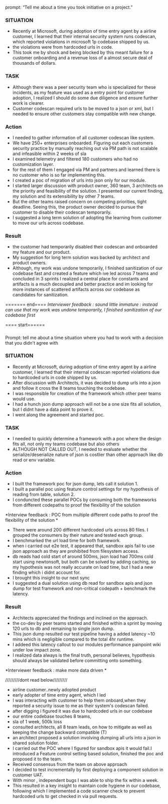 prompt: “Tell me about a time you took initiative on a project.”

### **SITUATION**

- Recently at Microsoft,  during adoption of time entry agent by a airline customer, I learned that their internal security system runs codescan, which reported violations in microsoft 1p codebase shipped by us. 
- the violations were from hardcoded urls in code.
- This took me by shock and being blocked by this meant failure for a customer onboarding and a revenue loss of a almost secure deal of thousands of dollars.

### **TASK**
- Although there was a peer security team who is specialized for these incidents, as my feature was used as a entry point for customer adoption, I realized I should do some due diligence and ensure further work is clearer.
- Customer codescan required urls to be moved to a json or xml, but I needed to ensure other customers stay compatible with new change.

### **Action**
- I needed to gather information of all customer codescan like system.
- We have 250+ enterprises onboarded. Figuring out each customers security practice by manually reaching out via PM path is not scalable and infeasible within 2 weeks of sla
- I examined telemetry and filtered 180 customers who had no customization layer.
- for the rest of them I engaged via PM and partners and learned there is no customer who is so far implementing this.
- I created a poc of migration of urls into json only for our module.
- I started larger discussion with product owner, 360 team, 3 architects on the priority and feasibility of the solution. I presented our current finding, my solution and its extensibility by other 7 teams.
- But the other teams raised concern on competing priorities, tight deadline.  Seeing this, the product owner decided to pursue the customer to disable their codescan temporarily.
- I suggested a long term solution of adopting the learning from customer to move our urls across codebase.

### **Result**
- the customer had temporarily disabled their codescan and onboarded my feature and our product.
- My suggestion for long term solution was backed by architect and product owners.
- Although, my work was undone temporarily, I finished sanitization of our codebase fast and created a feature which ive led across  7 teams and concluded in 3 sprints
I realized a central place for constants and artifacts is a much decoupled and better practice and im looking for more instances of scattered artifacts across our codebase as candidates for sanitization.

======= end====
*Interviewer feedback : sound little immature : instead can use that my work was undone temporarily, I finished sanitization of our codebase first* 


==== start======
#####
Prompt: tell me about a time situation where you had to work with a decision that you didn't agree with


### **SITUATION**

- Recently at Microsoft,  during adoption of time entry agent by a airline customer, I learned that their internal codescan reported violations due to hardcoded urls in code shipped by us.
- After discussion with Architects, it was decided to dump urls into a json and follow it cross the 8 teams touching the codebase. 
- I was responsible for  creation of the framework which other peer teams would use.
- I had a hunch json dump approach will not be a one size fits all solution, but I didnt have a data point to prove it.
- I went along the agreement and started poc.

### **TASK**
- I needed to quickly determine a framework with a poc where the design fits all, not only my teams codebase but also others
- ALTHOUGH NOT CALLED OUT, I needed to evaluate whether the serialize/deserialize nature of json is costlier than other approach like db read or env variable.

### **Action**
- I built the framework poc for json dump, lets call it solution 1.
- I built a parallel poc using feature control settings for my hypothesis of reading from table, solution 2.
- I conduncted these parallel POCs by consuming both the frameworks from different codepaths to proof the flexibility of the solution

*Interview feedback : POC from multiple different code paths to proof the flexibility of the solution * 

- There were around 200 different hardcoded urls across 80 files. I grouped the consumers by their nature and tested each group.
- I benchmarked the url load time for both framework.
- when i carried out e2e test, it appeared that, sandbox apis fail to use json approach as they are prohibited from filesystem access.
-  db reads had cold start of around 500ms, json load had 700ms cold start using newtonsoft, but both can be solved by adding caching, so my hypothesis was not really accurate on load time, but I had a new finding which i didnt account for.
- I brought this insight to our next sync
- I suggested a dual solution using db read for sandbox apis and json dump for test framework and non-critical codepath + benchmark the latency.

### **Result**
- Architects appreciated the findings and inclined on the approach.
- the co-dev by peer teams started and finished within a sprint by moving 120 urls to db
and remaining to single json dump. 
- This json dump resulted our test pipeline having a added latency ~10 mins which is negligible compared to the total 4hr runtime. 
- I addeed this latency callout to our modules performance painpoint wiki under low impact zone.
- I realized data always is the final truth, personal believes, hypothesis should always be validated before committing onto something.


*Interviewer feedback : make more data driven *














/////////dont read below/////////


- airline customer..newly adopted product
- early adopter of time entry agent, which I led
- I was interacting with customer to help them onboard,when  they reported a security issue to me as their system's codescan failed.
- after digging i figured it was due to hardcoded urls in our codebase
- our entire codebase touches 8 teams, 
- sla of 1 week, 500k loss
- consulted architects, all 8 team leads, on how to mitigate as well as keeping the change backward compatible (T)
- an architect proposed a solution involving dumping all urls into a json in shared solution folder.
- I carried out the POC where I figured for sandbox apis it would fail.I introduced a Feature control setting based solution, finished the poc and proposed it to the team.
- Received consensus from the team on above approach
- I decided to test incrementally by first deploying a component solution in customer UAT.
- With minor , independent bugs I was able to ship the fix within a week. 
- This resulted in a key insight to maintain code hygiene in our codebase, following which I implemented a code scanner check to prevent hardcoded urls to get checked in via pull requests.

